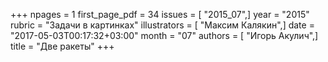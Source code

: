 +++
npages = 1
first_page_pdf = 34
issues = [ "2015_07",]
year = "2015"
rubric = "Задачи в картинках"
illustrators = [ "Максим Калякин",]
date = "2017-05-03T00:17:32+03:00"
month = "07"
authors = [ "Игорь Акулич",]
title = "Две ракеты"
+++
